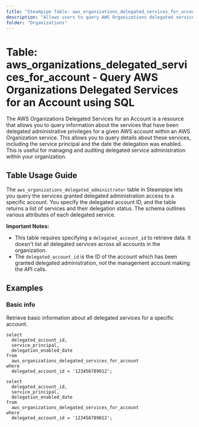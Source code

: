 ```yaml
---
title: "Steampipe Table: aws_organizations_delegated_services_for_account - Query AWS Organizations Delegated Services for an Account using SQL"
description: "Allows users to query AWS Organizations delegated services for a specific account, providing details on which services have been granted delegated administrative privileges."
folder: "Organizations"
---
```


# Table: aws_organizations_delegated_services_for_account - Query AWS Organizations Delegated Services for an Account using SQL

The AWS Organizations Delegated Services for an Account is a resource that allows you to query information about the services that have been delegated administrative privileges for a given AWS account within an AWS Organization service. This allows you to query details about these services, including the service principal and the date the delegation was enabled. This is useful for managing and auditing delegated service administration within your organization.

## Table Usage Guide

The `aws_organizations_delegated_administrator` table in Steampipe lets you query the services granted delegated administration access to a specific account. You specify the delegated account ID, and the table returns a list of services and their delegation status. The schema outlines various attributes of each delegated service.

**Important Notes:**
- This table requires specifying a `delegated_account_id` to retrieve data.  It doesn't list all delegated services across all accounts in the organization.
- The `delegated_account_id` is the ID of the account which has been granted delegated administration, *not* the management account making the API calls.

## Examples

### Basic info
Retrieve basic information about all delegated services for a specific account.

```sql+postgres
select
  delegated_account_id,
  service_principal,
  delegation_enabled_date
from
  aws_organizations_delegated_services_for_account
where
  delegated_account_id = '123456789012';
```

```sql+sqlite
select
  delegated_account_id,
  service_principal,
  delegation_enabled_date
from
  aws_organizations_delegated_services_for_account
where
  delegated_account_id = '123456789012';
```